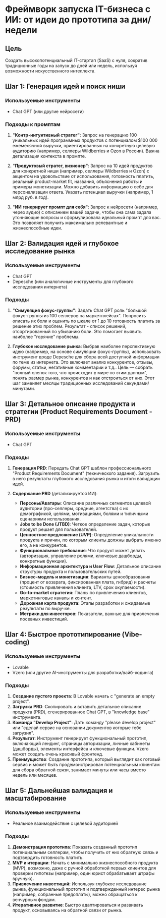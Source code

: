 # Фреймворк запуска IT-бизнеса с ИИ: от идеи до прототипа за дни/недели

## Цель
Создать высокопотенциальный IT-стартап (SaaS) с нуля, сократив традиционные годы на запуск до дней или недель, используя возможности искусственного интеллекта.

## Шаг 1: Генерация идей и поиск ниши

### Используемые инструменты
- Chat GPT (или другие нейросети)

### Подходы к промптам
1. **"Контр-интуитивный стратег"**: Запрос на генерацию 100 уникальных идей программных продуктов с потенциалом $100 000 ежемесячной выручки, ориентированных на конкретную целевую аудиторию (например, селлеры Wildberries и Ozon в России). Важна детализация контекста в промпте.

2. **"Продуктовый стратег, визионер"**: Запрос на 10 идей продуктов для конкретной ниши (например, селлеры Wildberries и Ozon) с акцентом на удовольствие от использования, готовность платить, реальный product-market fit, названия, объяснения работы и примеры монетизации. Можно добавить информацию о себе для персонализации ответа. Указать потенциал выручки (например, 1 млрд руб. в год).

3. **"ИИ генерирует промпт для себя"**: Запрос к нейросети (например, через аудио) с описанием вашей задачи, чтобы она сама задала уточняющие вопросы и сформулировала идеальный промпт для вас. Это позволяет получить максимально релевантные и жизнеспособные идеи.

## Шаг 2: Валидация идей и глубокое исследование рынка

### Используемые инструменты
- Chat GPT
- Depesche (или аналогичные инструменты для глубокого исследования интернета)

### Подходы
1. **"Симуляция фокус-группы"**: Задать Chat GPT роль "большой фокус-группы из 100 селлеров на маркетплейсах". Попросить описать их боли и оценить по шкале от 1 до 10 готовность платить за решение этих проблем. Результат - список решений, отсортированный по убыванию боли. Это помогает выявить наиболее "горячие" проблемы.

2. **Глубокое исследование рынка**: Выбрав наиболее перспективную идею (например, на основе симуляции фокус-группы), использовать инструмент вроде Depesche для сбора всей доступной информации по теме из интернета. Это включает анализ конкурентов, отзывы, форумы, статьи, негативные комментарии и т.д.. Цель — собрать "полный слепок того, что происходит в мире по этим данным", понять размер рынка, конкурентов и как отстроиться от них. Этот шаг заменяет месяцы традиционных исследований секундами/минутами.

## Шаг 3: Детальное описание продукта и стратегии (Product Requirements Document - PRD)

### Используемые инструменты
- Chat GPT

### Подходы
1. **Генерация PRD**: Передать Chat GPT шаблон профессионального "Product Requirements Document" (технического задания). Загрузить в него результаты глубокого исследования рынка и итоги валидации идей.

2. **Содержание PRD** (детализируется ИИ):
   - **Персоны/Аватары**: Описание различных сегментов целевой аудитории (про-селлеры, средние, агентства) с их демографикой, целями, мотивациями, болями и типичными сценариями использования.
   - **Jobs to be Done (JTBD)**: Четкое определение задач, которые продукт решает для пользователей.
   - **Ценностное предложение (UVP)**: Определение уникальности продукта и причин, по которым клиенты должны выбрать именно его, а не конкурентов.
   - **Функциональные требования**: Что продукт может делать (авторизация, управление ролями, ключевые дашборды, конкретные функции).
   - **Информационная архитектура и User Flow**: Детальное описание структуры продукта и пользовательских путей.
   - **Бизнес-модель и монетизация**: Варианты ценообразования (процент от возврата, фиксированная плата, гибрид) и расчеты (стоимость привлечения клиента, LTV, срок окупаемости).
   - **Go-to-market стратегия**: Планы по привлечению клиентов, маркетинговые каналы и контент.
   - **Дорожная карта продукта**: Этапы разработки и ожидаемые результаты по выручке.
   - **Метрики для инвесторов**: Показатели, важные для привлечения посевных инвестиций.

## Шаг 4: Быстрое прототипирование (Vibe-coding)

### Используемые инструменты
- Lovable
- Vzero (или другие AI-инструменты для разработки/вайб-кодинга)

### Подходы
1. **Создание пустого проекта**: В Lovable начать с "generate an empty project".
2. **Загрузка PRD**: Скопировать и вставить детальное описание продукта (PRD), сгенерированное Chat GPT, в "knowledge base" инструмента.
3. **Команда "Develop Project"**: Дать команду "please develop project" или "сделай сервис на основании документов которые тебе загрузил".
4. **Результат**: Инструмент генерирует функциональный прототип, включающий лендинг, страницы авторизации, личные кабинеты (дашборды), элементы интерфейса и ключевые функции. Vzero может создать очень красивый фронтенд.
5. **Преимущество**: Создание прототипа, который выглядит как готовый сервис и может быть продемонстрирован потенциальным клиентам для сбора обратной связи, занимает минуты или часы вместо недель или месяцев.

## Шаг 5: Дальнейшая валидация и масштабирование

### Используемые инструменты
- Реальное взаимодействие с целевой аудиторией

### Подходы
1. **Демонстрация прототипа**: Показать созданный прототип потенциальным селлерам, чтобы получить от них обратную связь и подтвердить готовность платить.
2. **MVP и итерации**: Начать с минимально жизнеспособного продукта (MVP), возможно, даже с ручной обработкой первых клиентов для проверки гипотезы (например, один юрист обрабатывает штрафы вручную).
3. **Привлечение инвестиций**: Используя глубокое исследование рынка, функциональный прототип и подтвержденный интерес рынка (например, собранные предоплаты), можно обращаться к венчурным фондам.
4. **Итеративное развитие**: Быстро адаптироваться и развивать продукт, основываясь на обратной связи от рынка.
